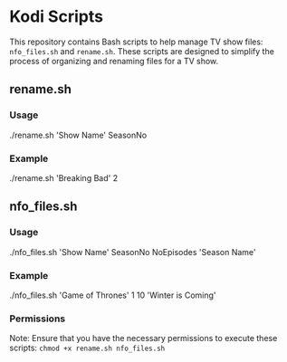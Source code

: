 # Kodi Scripts

This repository contains Bash scripts to help manage TV show files: `nfo_files.sh` and `rename.sh`. These scripts are designed to simplify the process of organizing and renaming files for a TV show.

## rename.sh

### Usage
./rename.sh 'Show Name' SeasonNo

### Example
./rename.sh 'Breaking Bad' 2

## nfo_files.sh

### Usage
./nfo_files.sh 'Show Name' SeasonNo NoEpisodes 'Season Name'

### Example
./nfo_files.sh 'Game of Thrones' 1 10 'Winter is Coming'

### Permissions
Note: Ensure that you have the necessary permissions to execute these scripts:
`chmod +x rename.sh nfo_files.sh`
